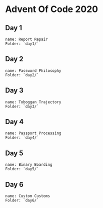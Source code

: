 # Advent Of Code 2020

## Day 1

    name: Report Repair
    Folder: `day1/`

## Day 2

    name: Password Philosophy
    Folder: `day2/`

## Day 3

    name: Toboggan Trajectory
    Folder: `day3/`

## Day 4

    name: Passport Processing
    Folder: `day4/`

## Day 5

    name: Binary Boarding
    Folder: `day5/`

## Day 6

    name: Custom Customs
    Folder: `day6/`
